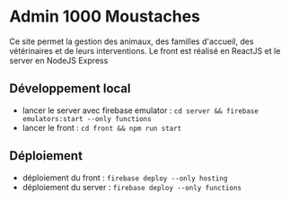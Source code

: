 # Admin 1000 Moustaches

Ce site permet la gestion des animaux, des familles d'accueil, des vétérinaires et de leurs interventions.
Le front est réalisé en ReactJS et le server en NodeJS Express

## Développement local

- lancer le server avec firebase emulator : `cd server && firebase emulators:start --only functions`
- lancer le front : `cd front && npm run start`

## Déploiement

- déploiement du front : `firebase deploy --only hosting`
- déploiement du server : `firebase deploy --only functions`
